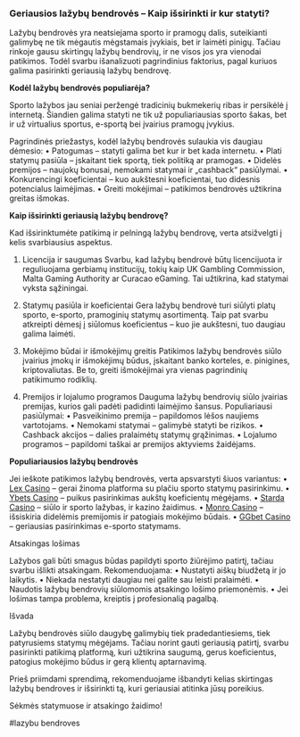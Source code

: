 ### Geriausios lažybų bendrovės – Kaip išsirinkti ir kur statyti?

Lažybų bendrovės yra neatsiejama sporto ir pramogų dalis, suteikianti galimybę ne tik mėgautis mėgstamais įvykiais, bet ir laimėti pinigų. Tačiau rinkoje gausu skirtingų lažybų bendrovių, ir ne visos jos yra vienodai patikimos. Todėl svarbu išanalizuoti pagrindinius faktorius, pagal kuriuos galima pasirinkti geriausią lažybų bendrovę.

**Kodėl lažybų bendrovės populiarėja?**

Sporto lažybos jau seniai peržengė tradicinių bukmekerių ribas ir persikėlė į internetą. Šiandien galima statyti ne tik už populiariausias sporto šakas, bet ir už virtualius sportus, e-sportą bei įvairius pramogų įvykius.

Pagrindinės priežastys, kodėl lažybų bendrovės sulaukia vis daugiau dėmesio:
•	Patogumas – statyti galima bet kur ir bet kada internetu.
•	Plati statymų pasiūla – įskaitant tiek sportą, tiek politiką ar pramogas.
•	Didelės premijos – naujokų bonusai, nemokami statymai ir „cashback“ pasiūlymai.
•	Konkurencingi koeficientai – kuo aukštesni koeficientai, tuo didesnis potencialus laimėjimas.
•	Greiti mokėjimai – patikimos bendrovės užtikrina greitas išmokas.

**Kaip išsirinkti geriausią lažybų bendrovę?**

Kad išsirinktumėte patikimą ir pelningą lažybų bendrovę, verta atsižvelgti į kelis svarbiausius aspektus.

1. Licencija ir saugumas
Svarbu, kad lažybų bendrovė būtų licencijuota ir reguliuojama gerbiamų institucijų, tokių kaip UK Gambling Commission, Malta Gaming Authority ar Curacao eGaming. Tai užtikrina, kad statymai vyksta sąžiningai.

2. Statymų pasiūla ir koeficientai
Gera lažybų bendrovė turi siūlyti platų sporto, e-sporto, pramoginių statymų asortimentą. Taip pat svarbu atkreipti dėmesį į siūlomus koeficientus – kuo jie aukštesni, tuo daugiau galima laimėti.

3. Mokėjimo būdai ir išmokėjimų greitis
Patikimos lažybų bendrovės siūlo įvairius įmokų ir išmokėjimų būdus, įskaitant banko korteles, e. pinigines, kriptovaliutas. Be to, greiti išmokėjimai yra vienas pagrindinių patikimumo rodiklių.

4. Premijos ir lojalumo programos
Dauguma lažybų bendrovių siūlo įvairias premijas, kurios gali padėti padidinti laimėjimo šansus. Populiariausi pasiūlymai:
•	Pasveikinimo premija – papildomos lėšos naujiems vartotojams.
•	Nemokami statymai – galimybė statyti be rizikos.
•	Cashback akcijos – dalies pralaimėtų statymų grąžinimas.
•	Lojalumo programos – papildomi taškai ar premijos aktyviems žaidėjams.

**Populiariausios lažybų bendrovės**

Jei ieškote patikimos lažybų bendrovės, verta apsvarstyti šiuos variantus:
•	[Lex Casino](https://data.ltbet.com/top/lex.casino/)  – gerai žinoma platforma su plačiu sporto statymų pasirinkimu.
•	[Ybets Casino]( https://data.ltbet.com/top/ybets/) – puikus pasirinkimas aukštų koeficientų mėgėjams.
•	[Starda Casino]( https://data.ltbet.com/top/starda.casino/)  – siūlo ir sporto lažybas, ir kazino žaidimus.
•	[Monro Casino]( https://data.ltbet.com/top/monro/) – išsiskiria didelėmis premijomis ir patogiais mokėjimo būdais.
•	[GGbet Casino]( https://data.ltbet.com/top/ggbet/) – geriausias pasirinkimas e-sporto statymams.

Atsakingas lošimas

Lažybos gali būti smagus būdas papildyti sporto žiūrėjimo patirtį, tačiau svarbu išlikti atsakingam. Rekomenduojama:
•	Nustatyti aiškų biudžetą ir jo laikytis.
•	Niekada nestatyti daugiau nei galite sau leisti pralaimėti.
•	Naudotis lažybų bendrovių siūlomomis atsakingo lošimo priemonėmis.
•	Jei lošimas tampa problema, kreiptis į profesionalią pagalbą.

Išvada

Lažybų bendrovės siūlo daugybę galimybių tiek pradedantiesiems, tiek patyrusiems statymų mėgėjams. Tačiau norint gauti geriausią patirtį, svarbu pasirinkti patikimą platformą, kuri užtikrina saugumą, gerus koeficientus, patogius mokėjimo būdus ir gerą klientų aptarnavimą.

Prieš priimdami sprendimą, rekomenduojame išbandyti kelias skirtingas lažybų bendroves ir išsirinkti tą, kuri geriausiai atitinka jūsų poreikius. 

Sėkmės statymuose ir atsakingo žaidimo!

#lazybu bendroves

